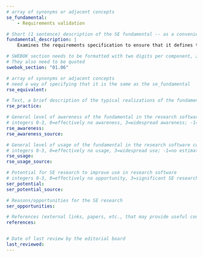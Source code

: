 ```yaml
---
# array of synonyms or adjacent concepts
se_fundamental:
    - Requirements validation

# Short (1 sentence) description of the SE fundamental -- as a convenience
fundamental_description: |
    Examines the requirements specification to ensure that it defines the right software (e.g., the software that the users expect). May be done by inspection or reviews, (rapid) prototyping, or model analysis, depending on the methods used for requirements specification.

# SWEBOK section needs to be formatted with two digits per component, zero-filled so that they sort lexically as strings
# They also need to be quoted
swebok_section: "01.06"

# array of synonyms or adjacent concepts
# need a way of specifying that it is the same as the se_fundamental
rse_equivalent:

# Text, a brief description of the typical realizations of the fundamental, in RSE practice
rse_practice: 

# General level of awareness of the fundamental in the research software community
# integers 0-3, 0=effectively no awareness, 3=widespread awareness; -1=no estimate
rse_awareness: 
rse_awareness_source: 

# General level of usage of the fundamental in the research software community
# integers 0-3, 0=effectively no usage, 3=widespread use; -1=no estimate
rse_usage: 
rse_usage_source: 

# Potential for SE research to improve use in research software
# integers 0-3, 0=effectively no opportunity, 3=significant SE research beneficial; -1=no estimate
ser_potential: 
ser_potential_source: 

# Reasons/opportunities for the SE research
ser_opportunities: 

# References (external links, papers, etc., that may provide useful connections)
references:


# Date of last review by the editorial board
last_reviewed: 
---
```


